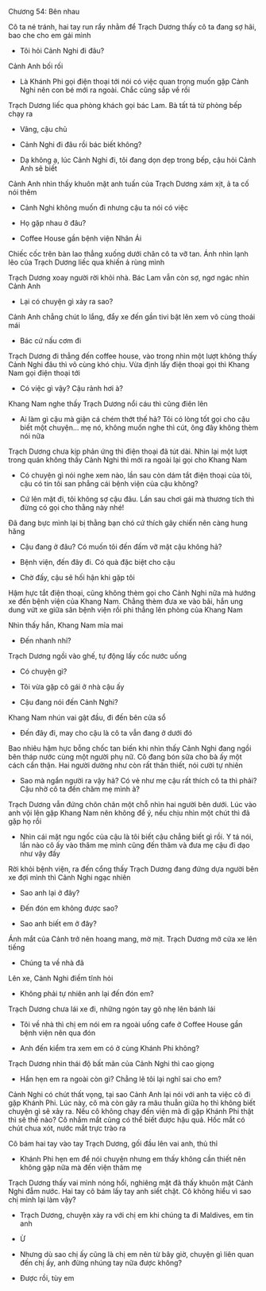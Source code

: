 




Chương 54: Bên nhau

Cô ta né tránh, hai tay run rẩy nhằm để Trạch Dương thấy cô ta đang sợ hãi, bao che cho em gái mình

- Tôi hỏi Cảnh Nghi đi đâu?

Cảnh Anh bối rối

- Là Khánh Phi gọi điện thoại tới nói có việc quan trọng muốn gặp Cảnh Nghi nên con bé mới ra ngoài. Chắc cũng sắp về rồi

Trạch Dương liếc qua phòng khách gọi bác Lam. Bà tất tả từ phòng bếp chạy ra

- Vâng, cậu chủ

- Cảnh Nghi đi đâu rồi bác biết không?

- Dạ không ạ, lúc Cảnh Nghi đi, tôi đang dọn dẹp trong bếp, cậu hỏi Cảnh Anh sẽ biết

Cảnh Anh nhìn thấy khuôn mặt anh tuấn của Trạch Dương xám xịt, ả ta cố nói thêm

- Cảnh Nghi không muốn đi nhưng cậu ta nói có việc

- Họ gặp nhau ở đâu?

- Coffee House gần bệnh viện Nhân Ái

Chiếc cốc trên bàn lao thẳng xuống dưới chân cô ta vỡ tan. Ánh nhìn lạnh lẽo của Trạch Dương liếc qua khiến ả rùng mình

Trạch Dương xoay người rời khỏi nhà. Bác Lam vẫn còn sợ, ngơ ngác nhìn Cảnh Anh

- Lại có chuyện gì xảy ra sao?

Cảnh Anh chẳng chút lo lắng, đẩy xe đến gần tivi bật lên xem vô cùng thoải mái

- Bác cứ nấu cơm đi

Trạch Dương đi thẳng đến coffee house, vào trong nhìn một lượt không thấy Cảnh Nghi đâu thì vô cùng khó chịu. Vừa định lấy điện thoại gọi thì Khang Nam gọi điện thoại tới

- Có việc gì vậy? Cậu rảnh hơi à?

Khang Nam nghe thấy Trạch Dương nổi cáu thì cũng điên lên

- Ai làm gì cậu mà giận cá chém thớt thế hả? Tôi có lòng tốt gọi cho cậu biết một chuyện... mẹ nó, không muốn nghe thì cút, ông đây không thèm nói nữa

Trạch Dương chưa kịp phản ứng thì điện thoại đã tút dài. Nhìn lại một lượt trong quán không thấy Cảnh Nghi thì mới ra ngoài lại gọi cho Khang Nam

- Có chuyện gì nói nghe xem nào, lần sau còn dám tắt điện thoại của tôi, cậu có tin tôi san phẳng cái bệnh viện của cậu không?

- Cứ lên mặt đi, tôi không sợ cậu đâu. Lần sau chơi gái mà thương tích thì đừng có gọi cho thằng này nhé!

Đã đang bực mình lại bị thằng bạn chó cứ thích gây chiến nên càng hung hăng

- Cậu đang ở đâu? Có muốn tôi đến đấm vỡ mặt cậu không hả?

- Bệnh viện, đến đây đi. Có quà đặc biệt cho cậu

- Chờ đấy, cậu sẽ hối hận khi gặp tôi

Hậm hực tắt điện thoại, cũng không thèm gọi cho Cảnh Nghi nữa mà hướng xe đến bệnh viện của Khang Nam. Chẳng thèm đưa xe vào bãi, hắn ung dung vứt xe giữa sân bệnh viện rồi phi thẳng lên phòng của Khang Nam

Nhìn thấy hắn, Khang Nam mỉa mai

- Đến nhanh nhỉ?

Trạch Dương ngồi vào ghế, tự động lấy cốc nước uống

- Có chuyện gì?

- Tôi vừa gặp cô gái ở nhà cậu ấy

- Cậu đang nói đến Cảnh Nghi?

Khang Nam nhún vai gật đầu, đi đến bên cửa sổ

- Đến đây đi, may cho cậu là cô ta vẫn đang ở dưới đó

Bao nhiêu hậm hực bỗng chốc tan biến khi nhìn thấy Cảnh Nghi đang ngồi bên tháp nước cùng một người phụ nữ. Cô đang bón sữa cho bà ấy một cách cẩn thận. Hai người dường như còn rất thân thiết, nói cười tự nhiên

- Sao mà ngẩn người ra vậy hả? Có vẻ như mẹ cậu rất thích cô ta thì phải? Cậu nhờ cô ta đến chăm mẹ mình à?

Trạch Dương vẫn đứng chôn chân một chỗ nhìn hai người bên dưới. Lúc vào anh vội lên gặp Khang Nam nên không để ý, nếu chịu nhìn một chút thì đã gặp họ rồi

- Nhìn cái mặt ngu ngốc của cậu là tôi biết cậu chẳng biết gì rồi. Y tá nói, lần nào cô ấy vào thăm mẹ mình cũng đến thăm và đưa mẹ cậu đi dạo như vậy đấy



Rời khỏi bệnh viện, ra đến cổng thấy Trạch Dương đang đứng dựa người bên xe đợi mình thì Cảnh Nghi ngạc nhiên

- Sao anh lại ở đây?

- Đến đón em không được sao?

- Sao anh biết em ở đây?

Ánh mắt của Cảnh trở nên hoang mang, mờ mịt. Trạch Dương mở cửa xe lên tiếng

- Chúng ta về nhà đã

Lên xe, Cảnh Nghi điềm tĩnh hỏi

- Không phải tự nhiên anh lại đến đón em?

Trạch Dương chưa lái xe đi, những ngón tay gõ nhẹ lên bánh lái

- Tôi về nhà thì chị em nói em ra ngoài uống cafe ở Coffee House gần bệnh viện nên qua đón

- Anh đến kiểm tra xem em có ở cùng Khánh Phi không?

Trạch Dương nhìn thái độ bất mãn của Cảnh Nghi thì cao giọng

- Hắn hẹn em ra ngoài còn gì? Chẳng lẽ tôi lại nghĩ sai cho em?

Cảnh Nghi có chút thất vọng, tại sao Cảnh Anh lại nói với anh ta việc cô đi gặp Khánh Phi. Lúc này, cô mà còn gây ra mâu thuẫn giữa họ thì không biết chuyện gì sẽ xảy ra. Nếu cô không chạy đến viện mà đi gặp Khánh Phi thật thì sẽ thế nào? Cô nhắm mắt cũng có thể biết được hậu quả. Hốc mắt có chút chua xót, nước mắt trực trào ra

Cô bám hai tay vào tay Trạch Dương, gối đầu lên vai anh, thủ thỉ

- Khánh Phi hẹn em để nói chuyện nhưng em thấy không cần thiết nên không gặp nữa mà đến viện thăm mẹ

Trạch Dương thấy vai mình nóng hổi, nghiêng mặt đã thấy khuôn mặt Cảnh Nghi đẫm nước. Hai tay cô bám lấy tay anh siết chặt. Cô không hiểu vì sao chị mình lại làm vậy?

- Trạch Dương, chuyện xảy ra với chị em khi chúng ta đi Maldives, em tin anh

- Ừ

- Nhưng dù sao chị ấy cũng là chị em nên từ bây giờ, chuyện gì liên quan đến chị ấy, anh đừng nhúng tay nữa được không?

- Được rồi, tùy em




